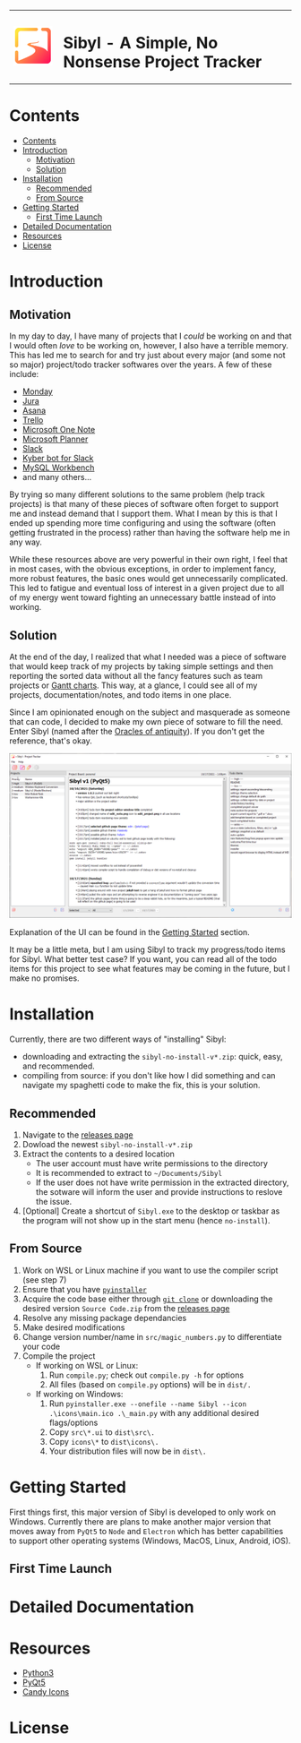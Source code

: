 
<table width="100%">
    <tr>
        <td width="75px"><img src="icons/main.png" height=70/></td>
        <td><h1>Sibyl - A Simple, No Nonsense Project Tracker</h1></td>
    </tr>
</table>

# Contents
- [Contents](#contents)
- [Introduction](#introduction)
  - [Motivation](#motivation)
  - [Solution](#solution)
- [Installation](#installation)
  - [Recommended](#recommended)
  - [From Source](#from-source)
- [Getting Started](#getting-started)
  - [First Time Launch](#first-time-launch)
- [Detailed Documentation](#detailed-documentation)
- [Resources](#resources)
- [License](#license)

# Introduction

## Motivation

In my day to day, I have many of projects that I _could_ be working on and that I would often _love_ to be working on, however, I also have a terrible memory. This has led me to search for and try just about every major (and some not so major) project/todo tracker softwares over the years. A few of these include:

- [Monday](https://monday.com/)
- [Jura](https://www.atlassian.com/software/jira)
- [Asana](https://asana.com/)
- [Trello](https://trello.com/en-US)
- [Microsoft One Note](https://www.onenote.com/download)
- [Microsoft Planner](https://tasks.office.com/)
- [Slack](https://slack.com/)
- [Kyber bot for Slack](https://joebobs0n-engineering.slack.com/apps/A0EP69E58-kyber?tab=more_info)
- [MySQL Workbench](https://www.mysql.com/products/workbench/)
- and many others...

By trying so many different solutions to the same problem (help track projects) is that many of these pieces of software often forget to support me and instead demand that I support them. What I mean by this is that I ended up spending more time configuring and using the software (often getting frustrated in the process) rather than having the software help me in any way.

While these resources above are very powerful in their own right, I feel that in most cases, with the obvious exceptions, in order to implement fancy, more robust features, the basic ones would get unnecessarily complicated. This led to fatigue and eventual loss of interest in a given project due to all of my energy went toward fighting an unnecessary battle instead of into working.

## Solution

At the end of the day, I realized that what I needed was a piece of software that would keep track of my projects by taking simple settings and then reporting the sorted data without all the fancy features such as team projects or [Gantt charts](https://en.wikipedia.org/wiki/Gantt_chart). This way, at a glance, I could see all of my projects, documentation/notes, and todo items in one place.

Since I am opinionated enough on the subject and masquerade as someone that can code, I decided to make my own piece of sotware to fill the need. Enter Sibyl (named after the [Oracles of antiquity](https://en.wikipedia.org/wiki/Sibyl)). If you don't get the reference, that's okay.

![example view](docs/example-use.png)

Explanation of the UI can be found in the [Getting Started](#getting-started) section.

It may be a little meta, but I am using Sibyl to track my progress/todo items for Sibyl. What better test case? If you want, you can read all of the todo items for this project to see what features may be coming in the future, but I make no promises.

# Installation

Currently, there are two different ways of "installing" Sibyl:

- downloading and extracting the `sibyl-no-install-v*.zip`: quick, easy, and recommended.
- compiling from source: if you don't like how I did something and can navigate my spaghetti code to make the fix, this is your solution.

## Recommended

1. Navigate to the [releases page](https://github.com/joebobs0n/project-tracker/releases)
2. Dowload the newest `sibyl-no-install-v*.zip`
3. Extract the contents to a desired location
   - The user account must have write permissions to the directory
   - It is recommended to extract to `~/Documents/Sibyl`
   - If the user does not have write permission in the extracted directory, the sotware will inform the user and provide instructions to reslove the issue.
4. [Optional] Create a shortcut of `Sibyl.exe` to the desktop or taskbar as the program will not show up in the start menu (hence `no-install`).

## From Source

1. Work on WSL or Linux machine if you want to use the compiler script (see step 7)
2. Ensure that you have [`pyinstaller`](https://pypi.org/project/pyinstaller/)
3. Acquire the code base either through [`git clone`](https://github.com/joebobs0n/project-tracker) or downloading the desired version `Source Code.zip` from the [releases page](https://github.com/joebobs0n/project-tracker/releases)
4. Resolve any missing package dependancies
5. Make desired modifications
6. Change version number/name in `src/magic_numbers.py` to differentiate your code
7. Compile the project
   - If working on WSL or Linux:
     1. Run `compile.py`; check out `compile.py -h` for options
     2. All files (based on `compile.py` options) will be in `dist/.`
   - If working on Windows:
     1. Run `pyinstaller.exe --onefile --name Sibyl --icon .\icons\main.ico .\_main.py` with any additional desired flags/options
     2. Copy `src\*.ui` to `dist\src\.`
     3. Copy `icons\*` to `dist\icons\.`
     4. Your distribution files will now be in `dist\.`

# Getting Started

First things first, this major version of Sibyl is developed to only work on Windows. Currently there are plans to make another major version that moves away from `PyQt5` to `Node` and `Electron` which has better capabilities to support other operating systems (Windows, MacOS, Linux, Android, iOS).

## First Time Launch

# Detailed Documentation

# Resources

- [Python3](https://www.python.org/downloads/)
- [PyQt5](https://pypi.org/project/PyQt5/)
- [Candy Icons](https://github.com/EliverLara/candy-icons)

# License
